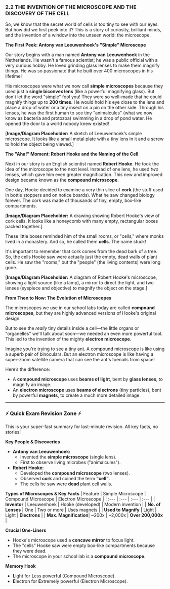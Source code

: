 ### **2.2 THE INVENTION OF THE MICROSCOPE AND THE DISCOVERY OF THE CELL**

So, we know that the secret world of cells is too tiny to see with our eyes. But how did we first peek into it? This is a story of curiosity, brilliant minds, and the invention of a window into the unseen world: the microscope.

**The First Peek: Antony van Leeuwenhoek's "Simple" Microscope**

Our story begins with a man named **Antony van Leeuwenhoek** in the Netherlands. He wasn't a famous scientist; he was a public official with a very curious hobby. He loved grinding glass lenses to make them magnify things. He was so passionate that he built over 400 microscopes in his lifetime!

His microscopes were what we now call **simple microscopes** because they used just a **single biconvex lens** (like a powerful magnifying glass). But don't let the word "simple" fool you! They were so well-made that he could magnify things up to **200 times**. He would hold his eye close to the lens and place a drop of water or a tiny insect on a pin on the other side. Through his lenses, he was the first human to see tiny "animalcules" (what we now know as bacteria and protozoa) swimming in a drop of pond water. He opened the door to a world nobody knew existed!

[**Image/Diagram Placeholder:** A sketch of Leeuwenhoek’s simple microscope. It looks like a small metal plate with a tiny lens in it and a screw to hold the object being viewed.]

**The "Aha!" Moment: Robert Hooke and the Naming of the Cell**

Next in our story is an English scientist named **Robert Hooke**. He took the idea of the microscope to the next level. Instead of one lens, he used *two* lenses, which gave him even greater magnification. This new and improved design became known as the **compound microscope**.

One day, Hooke decided to examine a very thin slice of **cork** (the stuff used in bottle stoppers and on notice boards). What he saw changed biology forever. The cork was made of thousands of tiny, empty, box-like compartments.

[**Image/Diagram Placeholder:** A drawing showing Robert Hooke's view of cork cells. It looks like a honeycomb with many empty, rectangular boxes packed together.]

These little boxes reminded him of the small rooms, or "cells," where monks lived in a monastery. And so, he called them **cells**. The name stuck!

It's important to remember that cork comes from the dead bark of a tree. So, the cells Hooke saw were actually just the empty, dead walls of plant cells. He saw the "rooms," but the "people" (the living contents) were long gone.

[**Image/Diagram Placeholder:** A diagram of Robert Hooke's microscope, showing a light source (like a lamp), a mirror to direct the light, and two lenses (eyepiece and objective) to magnify the object on the stage.]

**From Then to Now: The Evolution of Microscopes**

The microscopes we use in our school labs today are called **compound microscopes**, but they are highly advanced versions of Hooke's original design.

But to see the *really* tiny details inside a cell—the little organs or "organelles" we'll talk about soon—we needed an even more powerful tool. This led to the invention of the mighty **electron microscope**.

Imagine you're trying to see a tiny ant. A compound microscope is like using a superb pair of binoculars. But an electron microscope is like having a super-zoom satellite camera that can see the ant's toenails from space!

Here’s the difference:
*   A **compound microscope** uses **beams of light**, bent by **glass lenses**, to magnify an image.
*   An **electron microscope** uses **beams of electrons** (tiny particles), bent by powerful **magnets**, to create a much more detailed image.

---
### **⚡️ Quick Exam Revision Zone ⚡️**

This is your super-fast summary for last-minute revision. All key facts, no stories!

**Key People & Discoveries**
*   **Antony van Leeuwenhoek:**
    *   Invented the **simple microscope** (single lens).
    *   First to observe living microbes ("animalcules").
*   **Robert Hooke:**
    *   Developed the **compound microscope** (two lenses).
    *   Observed **cork** and coined the term **"cell"**.
    *   The cells he saw were **dead** plant cell walls.

**Types of Microscopes & Key Facts**
| Feature | Simple Microscope | Compound Microscope | Electron Microscope |
| :--- | :--- | :--- | :--- |
| **Inventor** | Leeuwenhoek | Hooke (developed) | Modern invention |
| **No. of Lenses** | One | Two or more | Uses magnets |
| **Used to Magnify** | Light | Light | **Electrons** |
| **Max. Magnification**| ~200x | ~2,000x | **Over 200,000x** |

**Crucial One-Liners**
*   Hooke's microscope used a **concave mirror** to focus light.
*   The "cells" Hooke saw were empty box-like compartments because they were dead.
*   The microscope in your school lab is a **compound microscope**.

**Memory Hook**
*   **L**ight for **L**ess powerful (Compound Microscope).
*   **E**lectron for **E**xtremely powerful (Electron Microscope).
